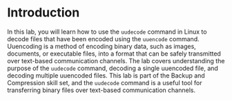 # Introduction

In this lab, you will learn how to use the `uudecode` command in Linux to decode files that have been encoded using the `uuencode` command. Uuencoding is a method of encoding binary data, such as images, documents, or executable files, into a format that can be safely transmitted over text-based communication channels. The lab covers understanding the purpose of the `uudecode` command, decoding a single uuencoded file, and decoding multiple uuencoded files. This lab is part of the Backup and Compression skill set, and the `uudecode` command is a useful tool for transferring binary files over text-based communication channels.
